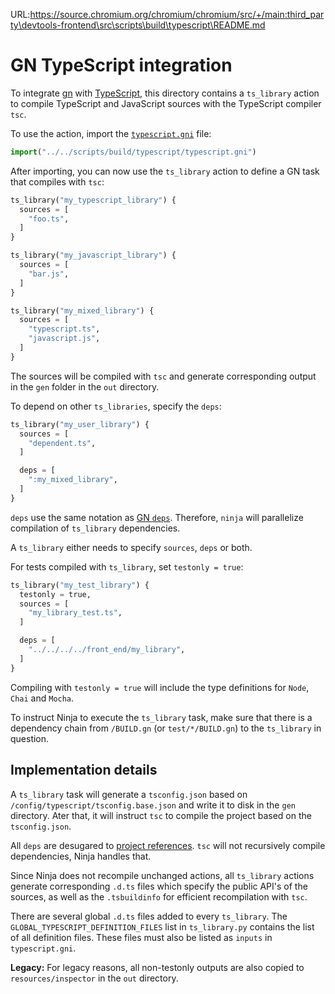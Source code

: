 URL:https://source.chromium.org/chromium/chromium/src/+/main:third_party\devtools-frontend\src\scripts\build\typescript\README.md
# GN TypeScript integration

To integrate [gn] with [TypeScript], this directory contains a `ts_library` action to compile TypeScript and JavaScript sources with the TypeScript compiler `tsc`.

To use the action, import the [`typescript.gni`] file:

```python
import("../../scripts/build/typescript/typescript.gni")
```

After importing, you can now use the `ts_library` action to define a GN task that compiles with `tsc`:

```python
ts_library("my_typescript_library") {
  sources = [
    "foo.ts",
  ]
}

ts_library("my_javascript_library") {
  sources = [
    "bar.js",
  ]
}

ts_library("my_mixed_library") {
  sources = [
    "typescript.ts",
    "javascript.js",
  ]
}
```

The sources will be compiled with `tsc` and generate corresponding output in the `gen` folder in the `out` directory.

To depend on other `ts_libraries`, specify the `deps`:

```python
ts_library("my_user_library") {
  sources = [
    "dependent.ts",
  ]

  deps = [
    ":my_mixed_library",
  ]
}
```

`deps` use the same notation as [GN `deps`].
Therefore, `ninja` will parallelize compilation of `ts_library` dependencies.

A `ts_library` either needs to specify `sources`, `deps` or both.

For tests compiled with `ts_library`, set `testonly = true`:

```python
ts_library("my_test_library") {
  testonly = true,
  sources = [
    "my_library_test.ts",
  ]

  deps = [
    "../../../../front_end/my_library",
  ]
}
```

Compiling with `testonly = true` will include the type definitions for `Node`, `Chai` and `Mocha`.

To instruct Ninja to execute the `ts_library` task, make sure that there is a dependency chain from `/BUILD.gn` (or `test/*/BUILD.gn`) to the `ts_library` in question.

## Implementation details

A `ts_library` task will generate a `tsconfig.json` based on `/config/typescript/tsconfig.base.json` and write it to disk in the `gen` directory.
Ater that, it will instruct `tsc` to compile the project based on the `tsconfig.json`.

All `deps` are desugared to [project references].
`tsc` will not recursively compile dependencies, Ninja handles that.

Since Ninja does not recompile unchanged actions, all `ts_library` actions generate corresponding `.d.ts` files which specify the public API's of the sources, as well as the `.tsbuildinfo` for efficient recompilation with `tsc`.

There are several global `.d.ts` files added to every `ts_library`.
The `GLOBAL_TYPESCRIPT_DEFINITION_FILES` list in `ts_library.py` contains the list of all definition files.
These files must also be listed as `inputs` in `typescript.gni`.

**Legacy:** For legacy reasons, all non-testonly outputs are also copied to `resources/inspector` in the `out` directory.

[gn]: https://gn.googlesource.com/gn/+/master/docs/reference.md
[TypeScript]: https://www.typescriptlang.org/
[`typescript.gni`]: typescript.gni
[GN `deps`]: https://gn.googlesource.com/gn/+/master/docs/reference.md#var_deps
[project references]: https://www.typescriptlang.org/docs/handbook/project-references.html